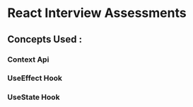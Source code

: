 # React Interview Assessments

## Concepts Used :

### Context Api

### UseEffect Hook
### UseState Hook


